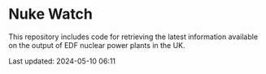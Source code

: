 # Nuke Watch

This repository includes code for retrieving the latest information available on the output of EDF nuclear power plants in the UK.

Last updated: 2024-05-10 06:11